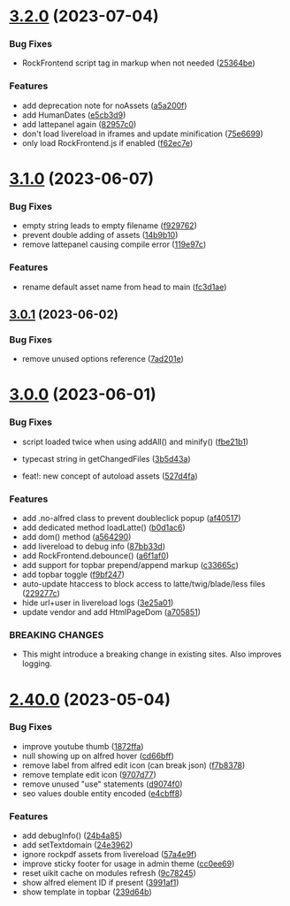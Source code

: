 # [3.2.0](https://github.com/baumrock/RockFrontend/compare/v3.1.0...v3.2.0) (2023-07-04)


### Bug Fixes

* RockFrontend script tag in markup when not needed ([25364be](https://github.com/baumrock/RockFrontend/commit/25364bec85a3c24e74127304e4131ee0e824bb5e))


### Features

* add deprecation note for noAssets ([a5a200f](https://github.com/baumrock/RockFrontend/commit/a5a200fbf69eeae09e04e431fef9b75f0434281c))
* add HumanDates ([e5cb3d9](https://github.com/baumrock/RockFrontend/commit/e5cb3d9e7d0212d88f5e92dbfb759bc2d91dcff7))
* add lattepanel again ([82957c0](https://github.com/baumrock/RockFrontend/commit/82957c08621529452fda5fe1e6045733ee193507))
* don't load livereload in iframes and update minification ([75e6699](https://github.com/baumrock/RockFrontend/commit/75e66994813946ce943913b768ee640e9188528c))
* only load RockFrontend.js if enabled ([f62ec7e](https://github.com/baumrock/RockFrontend/commit/f62ec7e4790dbb13a913c4bce1ca52ea72a89319))



# [3.1.0](https://github.com/baumrock/RockFrontend/compare/v3.0.1...v3.1.0) (2023-06-07)


### Bug Fixes

* empty string leads to empty filename ([f929762](https://github.com/baumrock/RockFrontend/commit/f9297625df6b6ef9353af01d8965dfb1742b25c9))
* prevent double adding of assets ([14b9b10](https://github.com/baumrock/RockFrontend/commit/14b9b10e01c731a172f2c0532dcc6b9d7adebc71))
* remove lattepanel causing compile error ([119e97c](https://github.com/baumrock/RockFrontend/commit/119e97c00db37cfa4c6d18a901bb67eee4b89e9e))


### Features

* rename default asset name from head to main ([fc3d1ae](https://github.com/baumrock/RockFrontend/commit/fc3d1ae36795c09cb74f08db585dfb8579d95b3b))



## [3.0.1](https://github.com/baumrock/RockFrontend/compare/v3.0.0...v3.0.1) (2023-06-02)


### Bug Fixes

* remove unused options reference ([7ad201e](https://github.com/baumrock/RockFrontend/commit/7ad201eb99ea91085557f7fdf124dc744333c010))



# [3.0.0](https://github.com/baumrock/RockFrontend/compare/v2.40.0...v3.0.0) (2023-06-01)


### Bug Fixes

* script loaded twice when using addAll() and minify() ([fbe21b1](https://github.com/baumrock/RockFrontend/commit/fbe21b1439d8e45b2586155dcb1147ed93e6e81d))
* typecast string in getChangedFiles ([3b5d43a](https://github.com/baumrock/RockFrontend/commit/3b5d43a02f7ecbea6309643f38144c020246683c))


* feat!: new concept of autoload assets ([527d4fa](https://github.com/baumrock/RockFrontend/commit/527d4fa5e1b31b866703a05a80eabf6abe4ee2d0))


### Features

* add .no-alfred class to prevent doubleclick popup ([af40517](https://github.com/baumrock/RockFrontend/commit/af40517ef27cd0f878b4bcc4e6902f9e466e0fb2))
* add dedicated method loadLatte() ([b0d1ac6](https://github.com/baumrock/RockFrontend/commit/b0d1ac6b24bdf5085272d4c324db1b1f0e58fcd6))
* add dom() method ([a564290](https://github.com/baumrock/RockFrontend/commit/a564290780c226ebee4841f3211d863ec487fde8))
* add livereload to debug info ([87bb33d](https://github.com/baumrock/RockFrontend/commit/87bb33d743aca46ea9b323d09fb22298c1c0e699))
* add RockFrontend.debounce() ([a6f1af0](https://github.com/baumrock/RockFrontend/commit/a6f1af0017840803e057c21253fd225876371896))
* add support for topbar prepend/append markup ([c33665c](https://github.com/baumrock/RockFrontend/commit/c33665c552b9e928ec3e3f6c41dc33280cc80d39))
* add topbar toggle ([f9bf247](https://github.com/baumrock/RockFrontend/commit/f9bf247ef526fb726518377f726670b65127776a))
* auto-update htaccess to block access to latte/twig/blade/less files ([229277c](https://github.com/baumrock/RockFrontend/commit/229277cb09d8b89a68e31793f02133efc1d4f790))
* hide url+user in livereload logs ([3e25a01](https://github.com/baumrock/RockFrontend/commit/3e25a01fd55cee4bfc568f12065125e5a67dc9a8))
* update vendor and add HtmlPageDom ([a705851](https://github.com/baumrock/RockFrontend/commit/a70585152dad9eb67a90f1f6298f3c2ab66e0a7c))


### BREAKING CHANGES

* This might introduce a breaking change in existing sites. Also improves logging.



# [2.40.0](https://github.com/baumrock/RockFrontend/compare/v2.39.2...v2.40.0) (2023-05-04)


### Bug Fixes

* improve youtube thumb ([1872ffa](https://github.com/baumrock/RockFrontend/commit/1872ffa91975527a6c8f8595071fbee25abf3bb6))
* null showing up on alfred hover ([cd66bff](https://github.com/baumrock/RockFrontend/commit/cd66bff13f19bc590b46eae46af02ffa390df0d7))
* remove label from alfred edit icon (can break json) ([f7b8378](https://github.com/baumrock/RockFrontend/commit/f7b8378d03ecf31f958b5233c997163e75f317e8))
* remove template edit icon ([9707d77](https://github.com/baumrock/RockFrontend/commit/9707d7738841c2ec9fff009a957282a7e5229b25))
* remove unused "use" statements ([d9074f0](https://github.com/baumrock/RockFrontend/commit/d9074f0b2605dd54773d572ab537ea88d915e54b))
* seo values double entity encoded ([e4cbff8](https://github.com/baumrock/RockFrontend/commit/e4cbff8661af3c2cf315da838c93235fbba77c1c))


### Features

* add debugInfo() ([24b4a85](https://github.com/baumrock/RockFrontend/commit/24b4a85d435c578a3982a19165f10c990eb18e56))
* add setTextdomain ([24e3962](https://github.com/baumrock/RockFrontend/commit/24e396241c12134330e0d09c48ba54bf86fc5786))
* ignore rockpdf assets from livereload ([57a4e9f](https://github.com/baumrock/RockFrontend/commit/57a4e9f2b89685727b4c38623fd22cec1c5d4d45))
* improve sticky footer for usage in admin theme ([cc0ee69](https://github.com/baumrock/RockFrontend/commit/cc0ee6926098787e1d0a2c75ecfd593d3cd8735b))
* reset uikit cache on modules refresh ([9c78245](https://github.com/baumrock/RockFrontend/commit/9c78245cccecc8d688f7cfaf7ba80dc7af1ec1e3))
* show alfred element ID if present ([3991af1](https://github.com/baumrock/RockFrontend/commit/3991af1ee5270af471e628a7842dc550432f09da))
* show template in topbar ([239d64b](https://github.com/baumrock/RockFrontend/commit/239d64b185c2e64bb5117ae5bc16db7b4d58c725))



